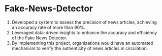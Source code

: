 # Fake-News-Detector
1. Developed a system to assess the precision of news articles, achieving an accuracy rate of more than 90%.
2. Leveraged data-driven insights to enhance the accuracy and efficiency of the Fake News Detector.
3. By implementing this project, organizations would have an automated mechanism to verify the authenticity of news articles in circulation.
